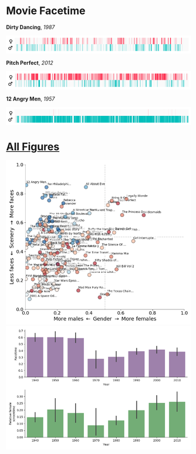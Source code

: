 # Movie Facetime

**Dirty Dancing**, _1987_

![](figures/Dirty.Dancing.1987.BDRip.x264-DJ.mkv.png)


**Pitch Perfect**, _2012_

![](figures/Pitch.Perfect.2012.BluRay.720p.H264.mp4.png)

**12 Angry Men**, _1957_

![](figures/12.Angry.Men.1957.DVDRip.x264-DJ.mkv.png)

# [All Figures](docs/gallery_figures.md)

![](docs/figures/ratio_plot_titles.png)
![](docs/figures/barplot_yearsVsFaceAndFemales.png)



